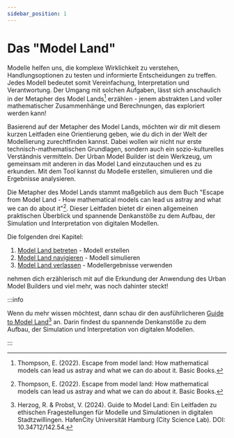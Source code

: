 ```yaml
---
sidebar_position: 1
---
```

# Das "Model Land"

Modelle helfen uns, die komplexe Wirklichkeit zu verstehen, Handlungsoptionen zu testen und informierte Entscheidungen zu treffen. Jedes Modell bedeutet somit Vereinfachung, Interpretation und Verantwortung. Der Umgang mit solchen Aufgaben, lässt sich anschaulich in der Metapher des Model Lands[^1] erzählen - jenem abstrakten Land voller mathematischer Zusammenhänge und Berechnungen, das exploriert werden kann! 

Basierend auf der Metapher des Model Lands, möchten wir dir mit diesem kurzen Leitfaden eine Orientierung geben, wie du dich in der Welt der Modellierung zurechtfinden kannst. Dabei wollen wir nicht nur erste technisch-mathematischen Grundlagen, sondern auch ein sozio-kulturelles Verständnis vermitteln.
Der Urban Model Builder ist dein Werkzeug, um gemeinsam mit anderen in das Model Land einzutauchen und es zu erkunden. Mit dem Tool kannst du Modelle erstellen, simulieren und die Ergebnisse analysieren.

Die Metapher des Model Lands stammt maßgeblich aus dem Buch "Escape from Model Land - How mathematical models can lead us astray and what we can do about it"[^1]. Dieser Leitfaden bietet dir einen allgemeinen praktischen Überblick und spannende Denkanstöße zu dem Aufbau, der Simulation und Interpretation von digitalen Modellen. 

Die folgenden drei Kapitel:

1. [Model Land betreten](model-land-betreten.md) - Modell erstellen
2. [Model Land navigieren](model-land-navigieren.md) - Modell simulieren
3. [Model Land verlassen](model-land-verlassen.md) - Modellergebnisse verwenden

nehmen dich erzählerisch mit auf die Erkundung der Anwendung des Urban Model Builders und viel mehr, was noch dahinter steckt!


:::info

Wenn du mehr wissen möchtest, dann schau dir den ausführlicheren [Guide to Model Land](https://www.connectedurbantwins.de/app/uploads/2024/08/2024-07-22_City-Science-Lab_Guide-To-Model-Land_EN.pdf)[^2] an. Darin findest du spannende Denkanstöße zu dem Aufbau, der Simulation und Interpretation von digitalen Modellen.

:::



[^1]: Thompson, E. (2022). Escape from model land: How mathematical models can lead us astray and what we can do about it. Basic Books.
[^2]: Herzog, R. & Probst, V. (2024). Guide to Model Land: Ein Leitfaden zu ethischen Fragestellungen für Modelle und Simulationen in digitalen Stadtzwillingen. HafenCity Universität Hamburg (City Science Lab). DOI: 10.34712/142.54.

